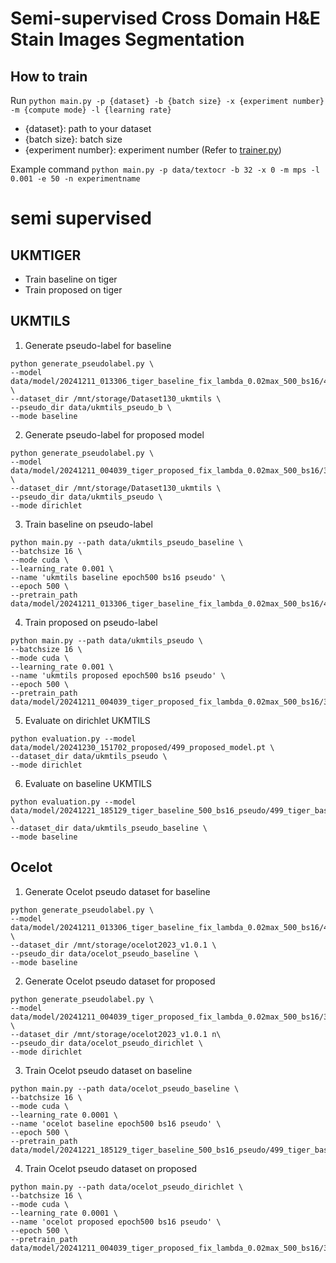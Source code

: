 # Semi-supervised Cross Domain H&E Stain Images Segmentation

## How to train
Run `python main.py -p {dataset} -b {batch size} -x {experiment number} -m {compute mode} -l {learning rate}`

- {dataset}: path to your dataset 
- {batch size}: batch size 
- {experiment number}: experiment number (Refer to [trainer.py](src/service/trainer.py))  

Example command 
`python main.py -p data/textocr -b 32 -x 0 -m mps -l 0.001 -e 50 -n experimentname`

# semi supervised
## UKMTIGER
* Train baseline on tiger
* Train proposed on tiger


## UKMTILS
1. Generate pseudo-label for baseline
```
python generate_pseudolabel.py \
--model data/model/20241211_013306_tiger_baseline_fix_lambda_0.02max_500_bs16/499_tiger_baseline_fix_lambda_0.02max_500_bs16_model.pt \
--dataset_dir /mnt/storage/Dataset130_ukmtils \
--pseudo_dir data/ukmtils_pseudo_b \
--mode baseline
```

2. Generate pseudo-label for proposed model
```
python generate_pseudolabel.py \
--model data/model/20241211_004039_tiger_proposed_fix_lambda_0.02max_500_bs16/361_tiger_proposed_fix_lambda_0.02max_500_bs16_model.pt \
--dataset_dir /mnt/storage/Dataset130_ukmtils \
--pseudo_dir data/ukmtils_pseudo \
--mode dirichlet
```

3. Train baseline on pseudo-label
```
python main.py --path data/ukmtils_pseudo_baseline \
--batchsize 16 \
--mode cuda \
--learning_rate 0.001 \
--name 'ukmtils baseline epoch500 bs16 pseudo' \
--epoch 500 \ 
--pretrain_path data/model/20241211_013306_tiger_baseline_fix_lambda_0.02max_500_bs16/499_tiger_baseline_fix_lambda_0.02max_500_bs16_model.pt
```

4. Train proposed on pseudo-label
```
python main.py --path data/ukmtils_pseudo \
--batchsize 16 \
--mode cuda \
--learning_rate 0.001 \
--name 'ukmtils proposed epoch500 bs16 pseudo' \
--epoch 500 \ 
--pretrain_path data/model/20241211_004039_tiger_proposed_fix_lambda_0.02max_500_bs16/361_tiger_proposed_fix_lambda_0.02max_500_bs16_model.pt
```

5. Evaluate on dirichlet UKMTILS
```
python evaluation.py --model data/model/20241230_151702_proposed/499_proposed_model.pt \
--dataset_dir data/ukmtils_pseudo \         
--mode dirichlet
```

6. Evaluate on baseline UKMTILS
```
python evaluation.py --model data/model/20241221_185129_tiger_baseline_500_bs16_pseudo/499_tiger_baseline_500_bs16_pseudo_model.pt \
--dataset_dir data/ukmtils_pseudo_baseline \
--mode baseline 
```

## Ocelot
1. Generate Ocelot pseudo dataset for baseline
```
python generate_pseudolabel.py \
--model data/model/20241211_013306_tiger_baseline_fix_lambda_0.02max_500_bs16/499_tiger_baseline_fix_lambda_0.02max_500_bs16_model.pt \
--dataset_dir /mnt/storage/ocelot2023_v1.0.1 \
--pseudo_dir data/ocelot_pseudo_baseline \
--mode baseline
```

2. Generate Ocelot pseudo dataset for proposed
```
python generate_pseudolabel.py \
--model data/model/20241211_004039_tiger_proposed_fix_lambda_0.02max_500_bs16/361_tiger_proposed_fix_lambda_0.02max_500_bs16_model.pt \
--dataset_dir /mnt/storage/ocelot2023_v1.0.1 n\
--pseudo_dir data/ocelot_pseudo_dirichlet \
--mode dirichlet
```

3. Train Ocelot pseudo dataset on baseline
```
python main.py --path data/ocelot_pseudo_baseline \
--batchsize 16 \
--mode cuda \
--learning_rate 0.0001 \
--name 'ocelot baseline epoch500 bs16 pseudo' \
--epoch 500 \
--pretrain_path data/model/20241221_185129_tiger_baseline_500_bs16_pseudo/499_tiger_baseline_500_bs16_pseudo_model.pt
```

4. Train Ocelot pseudo dataset on proposed
```
python main.py --path data/ocelot_pseudo_dirichlet \
--batchsize 16 \
--mode cuda \
--learning_rate 0.0001 \
--name 'ocelot proposed epoch500 bs16 pseudo' \
--epoch 500 \
--pretrain_path data/model/20241211_004039_tiger_proposed_fix_lambda_0.02max_500_bs16/361_tiger_proposed_fix_lambda_0.02max_500_bs16_model.pt
```
